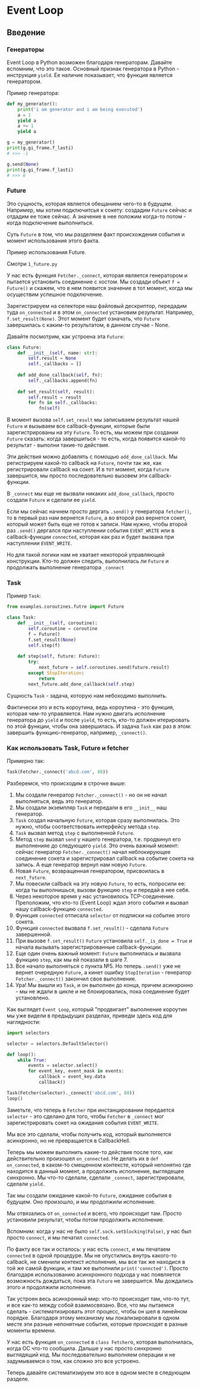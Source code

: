 # Event Loop

## Введение

### Генераторы

Event Loop в Python возможен благодаря генераторам. Давайте вспомним, что это такое. Основный признак генератора в Python - инструкция `yield`. Ее наличие показывает, что функция является генератором.

Пример генератора:

```python
def my_generator():
    print('i am generator and i am being executed')
    a = 1
    yield a
    a += 1
    yield a

g = my_generator()
print(g.gi_frame.f_lasti)
# >>> -1

g.send(None)
print(g.gi_frame.f_lasti)
# >>> 6
```

### Future

Это сущность, которая является обещанием чего-то в будущем. Например, мы хотим подключитсья к сокету: создадим `Future` сейчас и отдадим ее тоже сейчас. А значение в нее положим когда-то потом - когда подключение выполниться.

Суть `Future` в том, что мы разделяем факт происхождения события и момент использования этого факта.

Пример использования Future.

Смотри `1_future.py`

У нас есть функция `Fetcher._connect`, которая является генератором и пытается установить соединение с хостом. Мы создади объект `f = Future()` и скажем, что в нем появится значение в тот момент, когда мы осуществим успешное подключение.

Зарегистрируем на селекторе наш файловый дескриптор, передадим туда `on_connected` и в этом `on_connected` установим результат. Например, `f.set_result(None)`. Этот момент будет означать, что `Future` завершилась с каким-то результатом, в данном случае - None.

Давайте посмотрим, как устроена эта `Future`:

```python
class Future:
    def __init__(self, name: str):
        self.result = None
        self._callbacks = []
    
    def add_done_callback(self, fn):
        self._callbacks.append(fn)
    
    def set_result(self, result):
        self.result = result
        for fn in self._callbacks:
            fn(self)
```

В момент вызова `self.set_result` мы записываем результат нашей `Future` и вызываем все callback-функции, которые были зарегистрированы на эту `Future`. То есть, мы можем при создании `Future` сказать: когда завершиться - то есть, когда появится какой-то результат - выполни такие-то действия.

Эти действия можно добавлять с помощью `add_done_callback`. Мы регистрируем какой-то callback на `Future`, почти так же, как регистрировали callback на сокет. И в тот момент, когда `Future` завершится, мы просто последовательно вызовем эти callback-функции.

В `_connect` мы еще не вызвали никаких `add_done_callback`, просто создали `Future` и сделали ее `yield`.

Если мы сейчас начнем просто дергать `.send()` у генератора `fetcher()`, то в первый раз нам вернется `Future`, а во второй раз вернется сокет, который может быть еще не готов к записи. Нам нужно, чтобы второй раз `.send()` дергался при наступлении события `EVENT_WRITE` или в callback-функции `connected`, которая как раз и будет вызвана при наступлении `EVENT_WRITE`.

Но для такой логики нам не хватает некоторой управляющей конструкции. Кто-то должен следить, выполнилась ли `Future` и продолжать выполнение генератора `_connect`

### Task

Пример `Task`:

```python
from examples.coroutines.futre import Future

class Task:
    def __init__(self, coroutine):
        self.coroutine = coroutine
        f = Future()
        f.set_result(None)
        self.step(f)
    
    def step(self, future: Future):
        try:
            next_future = self.coroutines.send(future.result)
        except StopIteration:
            return
        next_future.add_done_callback(self.step)
```

Сущность `Task` - задача, которую нам небоходимо выполнить.

Фактически это и есть короутина, ведь короутина - это функция, которая чем-то управляется. Нам нужно двигать исполнение генератора до `yield` и после `yield`, то есть, кто-то должен итерировать по этой функции, чтобы она завершилась. И задача `Task` как раз в этом: завершить функцию-генератор, например, `_connect()`.

### Как использовать Task, Future и fetcher

Примерно так:

```python
Task(Fetcher._connect('abcd.com', 80))
```

Разберемся, что происходим в строчке выше:

1. Мы создали генератор `Fetcher._connect()` - но он не начал выполняться, ведь это генератор.
2. Мы создали экземпляр `Task` и передали в его `__init__` наш генератор.
3. `Task` создал начальную `Future`, которая сразу выполнилась. Это нужно, чтобы соответствовать интерфейсу метода `step`.
4. `Task` вызвал метод `step` с выполненной `Future`.
5. Метод `step` вызвал `send` у нашего генератора, т.е. продвинул его выполненияе до следующего `yield`. Это очень важный момент: сейчас генератор `Fetcher._connect()` начал неблокирующее соединение сокета и зарегистрировал callback на событие сокета на запись. А еще генератор вернул нам новую `Future`.
6. Новая `Future`, возвращенная генератором, присвоилась в `next_future`.
7. Мы повесили callback на эту новую `Future`, то есть, попросили ее: когда ты выполнишься, вызови функцию `step` и передай в нее себя.
8. Через некоторое время у нас установилось TCP-соединение. Преположим, что кто-то (Event Loop) ждал этого события и вызвал нашу callback-функцию `connected`.
9. Функция `connected` отписала `selector` от подписки на событие этого сокета.
10. Функция `connected` вызвала `f.set_result()` - сделала `Future` завершенной.
11. При вызове `f.set_result()` `Future` установила `self._is_done = True` и начала вызывать зарегистрированные callback-функции.
12. Еще один очень важный момент: `Future` выполнилась и вызвала функцию `step`, как мы ей показали в шаге 7.
13. Все начало выполняться с пункта №5. Но теперь `.send()` уже не вернет очередную `Future`, а кинет ошибку `StopIteration` - генератор `Fetcher._connect()` закончил свое выполнение.
14. Ура! Мы вышли из `Task`, и он выполнен до конца, причем асинхронно - мы не ждали в цикле и не блокировались, пока соединение будет установлено.

Как выглядет `Event Loop`, который "продвигает" выполнение короутин мы уже видели в предыдущих разделах, приведм здесь код для наглядности:

```python
import selectors

selector = selectors.DefaultSelector()

def loop():
    while True:
        events = selector.select()
        for event_key, event_mask in events:
            callback = event_key.data
            callback()

Task(Fetcher(selector)._connect('abcd.com', 80))
loop()
```

Заметьте, что теперь в `Fetcher` при инстанцировании передается `selector` - это сделано для того, чтобы `Fetcher` в `_connect` мог зарегистрировать сокет на ожидания события `EVENT_WRITE`.

Мы все это сделали, чтобы получить код, который выполняется асинхронно, но не превращается в CallbackHell.

Теперь мы можем выполнить какие-то действия после того, как действительно произошел `on_connected`. Не делать их в `def on_connected`, в каком-то смещенном контексте, который непонятно где находится в данный момент, а продолжить исполнение, выглядещее синхронно. Мы что-то сделали, сделали `_connect`, зарегистрировали, сделали `yield.`

Так мы создали ожидание какой-то `Future`, ожидание события в будущем. Оно произошло, и мы продолжили исполнение.

Мы отвязались от `on_connected` и всего, что происходит там. Просто установили результат, чтобы потом продолжить исполнение.

Вспомним: когда у нас не было `self.sock.setblocking(False)`, у нас был просто `connect`, и мы печатил `connected`.

По факту все так и осталось: у нас есть `connect`, и мы печатаем `connected` в одной процедуре. Мы не опустились внутрь какого-то callback, не сменили контекст исполнения, мы все так же находися в той же самой функции, и там же выполнили `print('conncted')`. Просто благодаря использованию асинхронного подхода у нас появляется возможность дождаться, пока эта `Future` не завершится. Мы дождались этого и продолжили исполнение.

Так устроен весь асинхронный мир: что-то происходит там, что-то тут, и все как-то между собой взаимосвязано. Все, что мы пытаемся сделать - систематизировать этот процесс, чтобы он шел в линейном порядке. Благодаря этому механизму мы локализировали в одном месте эти разные непонятные события, которые происходят в разные моменты времени.

У нас есть функция `on_connected` в `class Fetcher`о, которая выполнилась, когда ОС что-то сообщила. Дальше у нас просто синхронно выглядящий код. Мы последовательно выполняем операции и не задумываемся о том, как сложно это все устроено.

Теперь давайте систематизируем это все в одном месте в следующем разделе.
